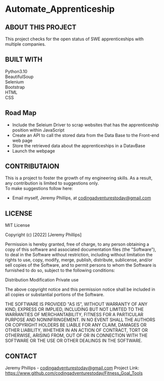 
# Automate_Apprenticeship

## ABOUT THIS PROJECT 

This project checks for the open status of SWE apprenticeships with multiple companies.  <br>


## BUILT WITH 
Python3.10  <br>
BeautifulSoup  <br>
Selenium  <br>
Bootstrap  <br>
HTML  <br>
CSS <br>

<!--- ## GET STARTED 

### PREREQUISITES 


### INSTALLION 


## USAGE 
-->

## Road Map

- Include the Seleium Driver to scrap websites that has the apprenticeship position within JavaScript  <br>
- Create an API to call the stored data from the Data Base to the Front-end web page  <br>
- Store the retrieved data about the apprenticeships in a DatavBase   <br>
- Launch the webpage 



## CONTRIBUTAION 

This is a project to foster the growth of my engineering skills. As a result, any contribution is limited to suggestions only.  <br>
To make suggestions follow here: 
- Email myself, Jeremy Phillips, at codingadventurestoday@gmail.com

## LICENSE 

MIT License

Copyright (c) [2022] [Jeremy Phillips]

Permission is hereby granted, free of charge, to any person obtaining a copy
of this software and associated documentation files (the "Software"), to deal
in the Software without restriction, including without limitation the rights
to use, copy, modify, merge, publish, distribute, sublicense, and/or sell
copies of the Software, and to permit persons to whom the Software is
furnished to do so, subject to the following conditions:

Distribution
Modification
Private use

The above copyright notice and this permission notice shall be included in all
copies or substantial portions of the Software.

THE SOFTWARE IS PROVIDED "AS IS", WITHOUT WARRANTY OF ANY KIND, EXPRESS OR
IMPLIED, INCLUDING BUT NOT LIMITED TO THE WARRANTIES OF MERCHANTABILITY,
FITNESS FOR A PARTICULAR PURPOSE AND NONINFRINGEMENT. IN NO EVENT SHALL THE
AUTHORS OR COPYRIGHT HOLDERS BE LIABLE FOR ANY CLAIM, DAMAGES OR OTHER
LIABILITY, WHETHER IN AN ACTION OF CONTRACT, TORT OR OTHERWISE, ARISING FROM,
OUT OF OR IN CONNECTION WITH THE SOFTWARE OR THE USE OR OTHER DEALINGS IN THE
SOFTWARE.

## CONTACT 

Jeremy Phillips - codingadventurestoday@gmail.com
Project Link: https://www.github.com/codingadventurestoday/Fitness_Goal_Tools
